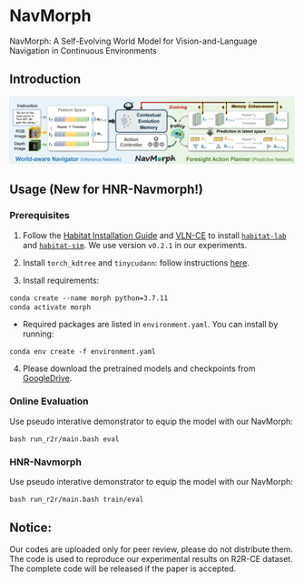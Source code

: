 # NavMorph
NavMorph: A Self-Evolving World Model for Vision-and-Language Navigation in Continuous Environments

## Introduction
![image](img/EWM.png)


## Usage (New for HNR-Navmorph!)

### Prerequisites

1. Follow the [Habitat Installation Guide](https://github.com/facebookresearch/habitat-lab#installation) and [VLN-CE](https://github.com/jacobkrantz/VLN-CE) to install [`habitat-lab`](https://github.com/facebookresearch/habitat-lab) and [`habitat-sim`](https://github.com/facebookresearch/habitat-sim). We use version `v0.2.1` in our experiments.
   
2. Install `torch_kdtree` and `tinycudann`: follow instructions [here](https://github.com/MrZihan/Sim2Real-VLN-3DFF). 

3. Install requirements:
```setup
conda create --name morph python=3.7.11
conda activate morph
```
* Required packages are listed in `environment.yaml`. You can install by running:

```
conda env create -f environment.yaml
```
4. Please download the pretrained models and checkpoints from [GoogleDrive](https://drive.google.com/file/d/1x01wods-LUA6EyAD8C3ahiEaO8lKD6jy/view?usp=sharing).

### Online Evaluation

Use pseudo interative demonstrator to equip the model with our NavMorph:
```
bash run_r2r/main.bash eval 
```

### HNR-Navmorph

Use pseudo interative demonstrator to equip the model with our NavMorph:
```
bash run_r2r/main.bash train/eval 
```



## Notice:
Our codes are uploaded only for peer review, please do not distribute them. The code is used to reproduce our experimental results on R2R-CE dataset.
The complete code will be released if the paper is accepted.

